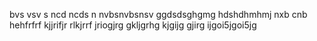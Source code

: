 bvs vsv s
ncd ncds n
nvbsnvbsnsv
ggdsdsghgmg
hdshdhmhmj
nxb cnb
hehfrfrf kjjrifjr
rlkjrrf jriogjrg
gkljgrhg kjgijg
gjirg ijgoi5jgoi5jg
